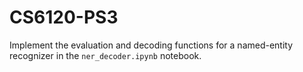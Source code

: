 # CS6120-PS3

Implement the evaluation and decoding functions for a named-entity recognizer in the `ner_decoder.ipynb` notebook.

